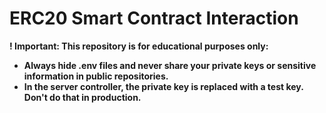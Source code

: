 # ERC20 Smart Contract Interaction

<strong>! Important: This repository is for educational purposes only:
- Always hide .env files and never share your private keys or sensitive information in public repositories.
- In the server controller, the private key is replaced with a test key. Don't do that in production.
</strong>

